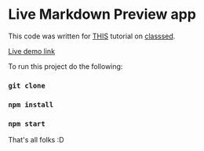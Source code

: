 # Live Markdown Preview app

This code was written for [THIS](https://youtu.be/kupggu72wmQ) tutorial on [classsed](https://www.youtube.com/channel/UC2-slOJImuSc20Drbf88qvg).

[Live demo link](https://markdown-a6c0e.firebaseapp.com/)

To run this project do the following:

### `git clone`

### `npm install`

### `npm start`

That's all folks :D
